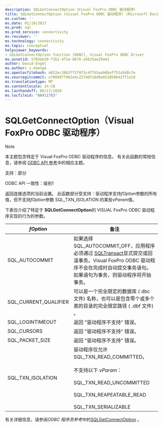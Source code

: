 ```yaml
---
description: SQLGetConnectOption（Visual FoxPro ODBC 驱动程序）
title: SQLGetConnectOption (Visual FoxPro ODBC 驱动程序) |Microsoft Docs
ms.custom: ''
ms.date: 01/19/2017
ms.prod: sql
ms.prod_service: connectivity
ms.reviewer: ''
ms.technology: connectivity
ms.topic: conceptual
helpviewer_keywords:
- SQLGetConnectOption function [ODBC], Visual FoxPro ODBC Driver
ms.assetid: 5703eb39-f3b2-4f3a-8676-a5625ae29a41
author: David-Engel
ms.author: v-daenge
ms.openlocfilehash: dd22ec3862ff2f0f3c4f7b5aa9dbeff53a5d8cfe
ms.sourcegitcommit: e700497f962e4c2274df16d9e651059b42ff1a10
ms.translationtype: MT
ms.contentlocale: zh-CN
ms.lasthandoff: 08/17/2020
ms.locfileid: "88411783"
---
```

# <a name="sqlgetconnectoption-visual-foxpro-odbc-driver"></a>SQLGetConnectOption（Visual FoxPro ODBC 驱动程序）
> [!NOTE]  
>  本主题包含特定于 Visual FoxPro ODBC 驱动程序的信息。 有关此函数的常规信息，请参阅 [ODBC API 参考](../../odbc/reference/syntax/odbc-api-reference.md)中的相应主题。  
  
 支持：部分  
  
 ODBC API 一致性：级别1  
  
 返回连接选项的当前设置。 此函数部分受支持：驱动程序支持*fOption*参数的所有值，但不支持*fOption*参数 SQL_TXN_ISOLATION 的某些*vParam*值。  
  
 下表仅介绍了特定于 **SQLGetConnectOption**的 VISUAL FoxPro ODBC 驱动程序实现的行为的参数。  
  
|*fOption*|备注|  
|---------------|-------------|  
|SQL_AUTOCOMMIT|如果选择 SQL_AUTOCOMMIT_OFF，应用程序必须通过 [SQLTransact](../../odbc/microsoft/sqltransact-visual-foxpro-odbc-driver.md)显式提交或回滚事务。Visual FoxPro ODBC 驱动程序不会在完成时自动提交事务语句。 如果语句为事务，则驱动程序将开始事务。|  
|SQL_CURRENT_QUALIFIER|可以是一个完全限定的数据库 ( dbc 文件) 名称，也可以是包含零个或多个表的目录的完全限定路径 ( .dbf 文件) 。|  
|SQL_LOGINTIMEOUT|返回 "驱动程序不支持" 错误。|  
|SQL_CURSORS|返回 "驱动程序不支持" 错误。|  
|SQL_PACKET_SIZE|返回 "驱动程序不支持" 错误。|  
|SQL_TXN_ISOLATION|驱动程序仅允许 SQL_TXN_READ_COMMITTED。<br /><br /> 不支持以下 *vParam*：<br /><br /> SQL_TXN_READ_UNCOMMITTED<br /><br /> SQL_TXN_REAPEATABLE_READ<br /><br /> SQL_TXN_SERIALIZABLE|  
  
 有关详细信息，请参阅*ODBC 程序员参考*中的[SQLGetConnectOption](../../odbc/reference/syntax/sqlgetconnectoption-function.md) 。
